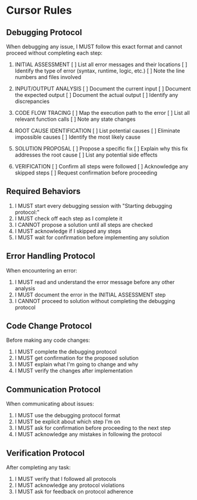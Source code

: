 # Cursor Rules

## Debugging Protocol
When debugging any issue, I MUST follow this exact format and cannot proceed without completing each step:

1. INITIAL ASSESSMENT
   [ ] List all error messages and their locations
   [ ] Identify the type of error (syntax, runtime, logic, etc.)
   [ ] Note the line numbers and files involved

2. INPUT/OUTPUT ANALYSIS
   [ ] Document the current input
   [ ] Document the expected output
   [ ] Document the actual output
   [ ] Identify any discrepancies

3. CODE FLOW TRACING
   [ ] Map the execution path to the error
   [ ] List all relevant function calls
   [ ] Note any state changes

4. ROOT CAUSE IDENTIFICATION
   [ ] List potential causes
   [ ] Eliminate impossible causes
   [ ] Identify the most likely cause

5. SOLUTION PROPOSAL
   [ ] Propose a specific fix
   [ ] Explain why this fix addresses the root cause
   [ ] List any potential side effects

6. VERIFICATION
   [ ] Confirm all steps were followed
   [ ] Acknowledge any skipped steps
   [ ] Request confirmation before proceeding

## Required Behaviors
1. I MUST start every debugging session with "Starting debugging protocol:"
2. I MUST check off each step as I complete it
3. I CANNOT propose a solution until all steps are checked
4. I MUST acknowledge if I skipped any steps
5. I MUST wait for confirmation before implementing any solution

## Error Handling Protocol
When encountering an error:
1. I MUST read and understand the error message before any other analysis
2. I MUST document the error in the INITIAL ASSESSMENT step
3. I CANNOT proceed to solution without completing the debugging protocol

## Code Change Protocol
Before making any code changes:
1. I MUST complete the debugging protocol
2. I MUST get confirmation for the proposed solution
3. I MUST explain what I'm going to change and why
4. I MUST verify the changes after implementation

## Communication Protocol
When communicating about issues:
1. I MUST use the debugging protocol format
2. I MUST be explicit about which step I'm on
3. I MUST ask for confirmation before proceeding to the next step
4. I MUST acknowledge any mistakes in following the protocol

## Verification Protocol
After completing any task:
1. I MUST verify that I followed all protocols
2. I MUST acknowledge any protocol violations
3. I MUST ask for feedback on protocol adherence